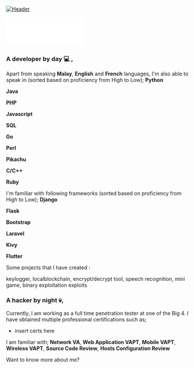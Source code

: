 [![Header](https://raw.githubusercontent.com/yunaranyancat/yunaranyancat/master/images/banner.png "Header")](https://yunaranyancat.github.io/musubi)

[![whoami](https://raw.githubusercontent.com/yunaranyancat/yunaranyancat/master/images/whoami.gif)](#)

### A developer by day :computer: ,
Apart from speaking **Malay**, **English** and **French** languages, I'm also able to speak in (sorted based on proficiency from High to Low);
**Python**

**Java**

**PHP**

**Javascript**

**SQL**

**Go**

**Perl**

**Pikachu**

**C/C++**

**Ruby**

I'm familiar with following frameworks (sorted based on proficiency from High to Low);
**Django**

**Flask**

**Bootstrap**

**Laravel**

**Kivy**

**Flutter**

Some projects that I have created : 

keylogger, localblockchain, encrypt/decrypt tool, speech recognition, mini game, binary exploitation exploits

### A hacker by night :skull:,

Currently, I am working as a full time penetration tester at one of the Big 4. I have obtained multiple professional certifications such as;


- insert certs here

I am familiar with;
**Network VA**,
**Web Application VAPT**,
**Mobile VAPT**,
**Wireless VAPT**,
**Source Code Review**,
**Hosts Configuration Review**

Want to know more about me?

<!--
**yunaranyancat/yunaranyancat** is a ✨ _special_ ✨ repository because its `README.md` (this file) appears on your GitHub profile.

Here are some ideas to get you started:

- 🔭 I’m currently working on ...
- 🌱 I’m currently learning ...
- 👯 I’m looking to collaborate on ...
- 🤔 I’m looking for help with ...
- 💬 Ask me about ...
- 📫 How to reach me: ...
- 😄 Pronouns: ...
- ⚡ Fun fact: ...
-->
